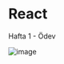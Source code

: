 # React
Hafta 1 - Ödev

![image](https://github.com/TkN42/React/assets/29886553/9cb4046d-969c-47b7-9b45-d07a22f0d144)
